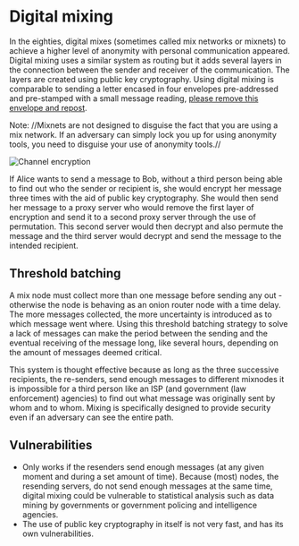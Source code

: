 # Digital mixing

In the eighties, digital mixes (sometimes called mix networks or mixnets) to achieve a higher level of anonymity with personal communication appeared. Digital mixing uses a similar system as routing but it adds several layers in the connection between the sender and receiver of the communication. The layers are created using public key cryptography. Using digital mixing is comparable to sending a letter encased in four envelopes pre-addressed and pre-stamped with a small message reading, [please remove this envelope and repost](https://tymyrddin.wiki/theatre/mixnets).

Note: //Mixnets are not designed to disguise the fact that you are using a mix network. If an adversary can simply lock you up for using anonymity tools, you need to disguise your use of anonymity tools.//

![Channel encryption](https://github.com/tymyrddin/orchard/blob/main/mitigations/assets/images/channel-encryption.png)

If Alice wants to send a message to Bob, without a third person being able to find out who the sender or recipient is, she would encrypt her message three times with the aid of public key cryptography. She would then send her message to a proxy server who would remove the first layer of encryption and send it to a second proxy server through the use of permutation. This second server would then decrypt and also permute the message and the third server would decrypt and send the message to the intended recipient.

## Threshold batching 

A mix node must collect more than one message before sending any out - otherwise the node is behaving as an onion router node with a time delay. The more messages collected, the more uncertainty is introduced as to which message went where. Using this threshold batching strategy to solve a lack of messages can make the period between the sending and the eventual receiving of the message long, like several hours, depending on the amount of messages deemed critical.

This system is thought effective because as long as the three successive recipients, the re-senders, send enough messages to different mixnodes it is impossible for a third person like an ISP (and government (law enforcement) agencies) to find out what message was originally sent by whom and to whom. Mixing is specifically designed to provide security even if an adversary can see the entire path.

## Vulnerabilities 

* Only works if the resenders send enough messages (at any given moment and during a set amount of time). Because (most) nodes, the resending servers, do not send enough messages at the same time, digital mixing could be vulnerable to statistical analysis such as data mining by governments or government policing and intelligence agencies.
* The use of public key cryptography in itself is not very fast, and has its own vulnerabilities. 



 
